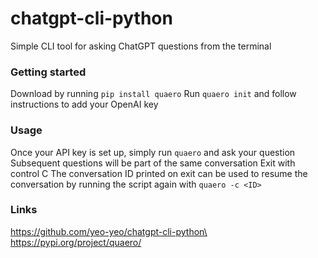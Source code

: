 # chatgpt-cli-python
Simple CLI tool for asking ChatGPT questions from the terminal

### Getting started
Download by running `pip install quaero`
Run `quaero init` and follow instructions to add your OpenAI key

### Usage
Once your API key is set up, simply run `quaero` and ask your question
Subsequent questions will be part of the same conversation
Exit with control C
The conversation ID printed on exit can be used to resume the conversation by running the script again with `quaero -c <ID>`

### Links
https://github.com/yeo-yeo/chatgpt-cli-python\
https://pypi.org/project/quaero/